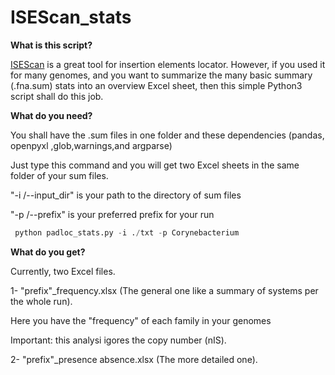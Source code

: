 # ISEScan_stats

**What is this script?**

[ISEScan](https://github.com/xiezhq/ISEScan#isescan--) is a great tool for insertion elements locator. However, if you used it for many genomes, and you want to summarize the many basic summary (.fna.sum) stats into an overview Excel sheet, then this simple Python3 script shall do this job.


**What do you need?**

You shall have the .sum files in one folder and these dependencies (pandas, openpyxl ,glob,warnings,and argparse)

Just type this command and you will get two Excel sheets in the same folder of your sum files.

"-i /--input_dir"  is your path to the directory of sum files 

"-p /--prefix"  is your preferred prefix for your run

```python
 python padloc_stats.py -i ./txt -p Corynebacterium
```

**What do you get?**


Currently, two Excel files.

1- "prefix"_frequency.xlsx (The general one like a summary of systems per the whole run).

Here you have the "frequency" of each family in your genomes

Important: this analysi igores the copy number (nIS).

2- "prefix"_presence absence.xlsx  (The more detailed one). 
